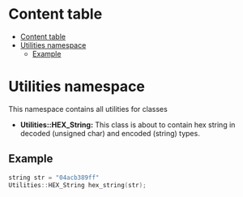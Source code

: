 # Content table
- [Content table](#content-table)
- [Utilities namespace](#utilities-namespace)
  - [Example](#example)
# Utilities namespace
This namespace contains all utilities for classes

- **Utilities::HEX_String:** This class is about to contain hex string in decoded (unsigned char) and encoded (string) types.

## Example
```C
string str = "04acb389ff"
Utilities::HEX_String hex_string(str);
```